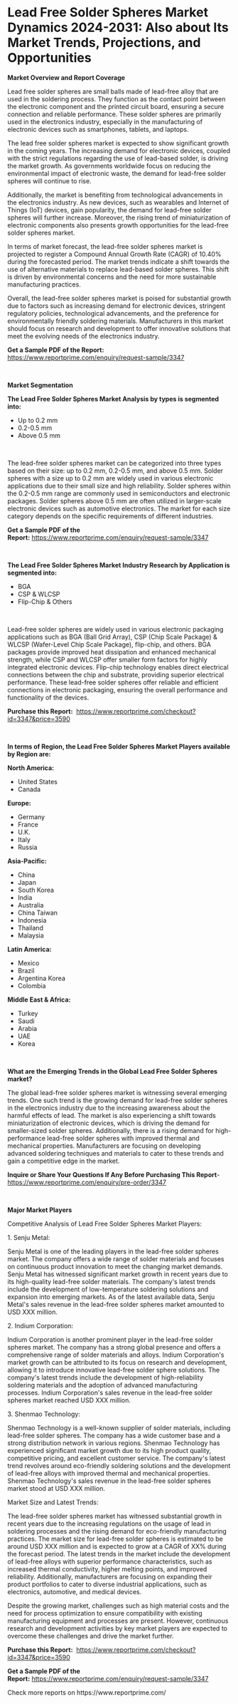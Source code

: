 <p><h1>Lead Free Solder Spheres Market Dynamics 2024-2031: Also about Its Market Trends, Projections, and Opportunities</h1></p><p><strong>Market Overview and Report Coverage</strong></p>
<p><p>Lead free solder spheres are small balls made of lead-free alloy that are used in the soldering process. They function as the contact point between the electronic component and the printed circuit board, ensuring a secure connection and reliable performance. These solder spheres are primarily used in the electronics industry, especially in the manufacturing of electronic devices such as smartphones, tablets, and laptops.</p><p>The lead free solder spheres market is expected to show significant growth in the coming years. The increasing demand for electronic devices, coupled with the strict regulations regarding the use of lead-based solder, is driving the market growth. As governments worldwide focus on reducing the environmental impact of electronic waste, the demand for lead-free solder spheres will continue to rise.</p><p>Additionally, the market is benefiting from technological advancements in the electronics industry. As new devices, such as wearables and Internet of Things (IoT) devices, gain popularity, the demand for lead-free solder spheres will further increase. Moreover, the rising trend of miniaturization of electronic components also presents growth opportunities for the lead-free solder spheres market.</p><p>In terms of market forecast, the lead-free solder spheres market is projected to register a Compound Annual Growth Rate (CAGR) of 10.40% during the forecasted period. The market trends indicate a shift towards the use of alternative materials to replace lead-based solder spheres. This shift is driven by environmental concerns and the need for more sustainable manufacturing practices.</p><p>Overall, the lead-free solder spheres market is poised for substantial growth due to factors such as increasing demand for electronic devices, stringent regulatory policies, technological advancements, and the preference for environmentally friendly soldering materials. Manufacturers in this market should focus on research and development to offer innovative solutions that meet the evolving needs of the electronics industry.</p></p>
<p><strong>Get a Sample PDF of the Report:</strong> <a href="https://www.reportprime.com/enquiry/request-sample/3347">https://www.reportprime.com/enquiry/request-sample/3347</a></p>
<p>&nbsp;</p>
<p><strong>Market Segmentation</strong></p>
<p><strong>The Lead Free Solder Spheres Market Analysis by types is segmented into:</strong></p>
<p><ul><li>Up to 0.2 mm</li><li>0.2-0.5 mm</li><li>Above 0.5 mm</li></ul></p>
<p>&nbsp;</p>
<p><p>The lead-free solder spheres market can be categorized into three types based on their size: up to 0.2 mm, 0.2-0.5 mm, and above 0.5 mm. Solder spheres with a size up to 0.2 mm are widely used in various electronic applications due to their small size and high reliability. Solder spheres within the 0.2-0.5 mm range are commonly used in semiconductors and electronic packages. Solder spheres above 0.5 mm are often utilized in larger-scale electronic devices such as automotive electronics. The market for each size category depends on the specific requirements of different industries.</p></p>
<p><strong>Get a Sample PDF of the Report:</strong>&nbsp;<a href="https://www.reportprime.com/enquiry/request-sample/3347">https://www.reportprime.com/enquiry/request-sample/3347</a></p>
<p>&nbsp;</p>
<p><strong>The Lead Free Solder Spheres Market Industry Research by Application is segmented into:</strong></p>
<p><ul><li>BGA</li><li>CSP & WLCSP</li><li>Flip-Chip & Others</li></ul></p>
<p>&nbsp;</p>
<p><p>Lead-free solder spheres are widely used in various electronic packaging applications such as BGA (Ball Grid Array), CSP (Chip Scale Package) & WLCSP (Wafer-Level Chip Scale Package), flip-chip, and others. BGA packages provide improved heat dissipation and enhanced mechanical strength, while CSP and WLCSP offer smaller form factors for highly integrated electronic devices. Flip-chip technology enables direct electrical connections between the chip and substrate, providing superior electrical performance. These lead-free solder spheres offer reliable and efficient connections in electronic packaging, ensuring the overall performance and functionality of the devices.</p></p>
<p><strong>Purchase this Report:</strong>&nbsp; <a href="https://www.reportprime.com/checkout?id=3347&price=3590">https://www.reportprime.com/checkout?id=3347&price=3590</a></p>
<p>&nbsp;</p>
<p><strong>In terms of Region, the Lead Free Solder Spheres Market Players available by Region are:</strong></p>
<p>
    <p> <strong> North America: </strong>
        <ul>
            <li>United States</li>
            <li>Canada</li>
        </ul>
        </p> 
    <p> <strong> Europe: </strong>
        <ul>
            <li>Germany</li>
            <li>France</li>
            <li>U.K.</li>
            <li>Italy</li>
            <li>Russia</li>
        </ul>
        </p> 
    <p> <strong> Asia-Pacific: </strong>
        <ul>
            <li>China</li>
            <li>Japan</li>
            <li>South Korea</li>
            <li>India</li>
            <li>Australia</li>
            <li>China Taiwan</li>
            <li>Indonesia</li>
            <li>Thailand</li>
            <li>Malaysia</li>
        </ul>
        </p> 
    <p> <strong> Latin America: </strong>
        <ul>
            <li>Mexico</li>
            <li>Brazil</li>
            <li>Argentina Korea</li>
            <li>Colombia</li>
        </ul>
        </p> 
    <p> <strong> Middle East & Africa: </strong>
        <ul>
            <li>Turkey</li>
            <li>Saudi</li>
            <li>Arabia</li>
            <li>UAE</li>
            <li>Korea</li>
        </ul>
    </p>
    </p>
<p>&nbsp;</p>
<p><strong>What are the Emerging Trends in the Global Lead Free Solder Spheres market?</strong></p>
<p><p>The global lead-free solder spheres market is witnessing several emerging trends. One such trend is the growing demand for lead-free solder spheres in the electronics industry due to the increasing awareness about the harmful effects of lead. The market is also experiencing a shift towards miniaturization of electronic devices, which is driving the demand for smaller-sized solder spheres. Additionally, there is a rising demand for high-performance lead-free solder spheres with improved thermal and mechanical properties. Manufacturers are focusing on developing advanced soldering techniques and materials to cater to these trends and gain a competitive edge in the market.</p></p>
<p><strong>Inquire or Share Your Questions If Any Before Purchasing This Report</strong>- <a href="https://www.reportprime.com/enquiry/pre-order/3347">https://www.reportprime.com/enquiry/pre-order/3347</a></p>
<p>&nbsp;</p>
<p><strong>Major Market Players</strong></p>
<p><p>Competitive Analysis of Lead Free Solder Spheres Market Players:</p><p>1. Senju Metal:</p><p>Senju Metal is one of the leading players in the lead-free solder spheres market. The company offers a wide range of solder materials and focuses on continuous product innovation to meet the changing market demands. Senju Metal has witnessed significant market growth in recent years due to its high-quality lead-free solder materials. The company's latest trends include the development of low-temperature soldering solutions and expansion into emerging markets. As of the latest available data, Senju Metal's sales revenue in the lead-free solder spheres market amounted to USD XXX million.</p><p>2. Indium Corporation:</p><p>Indium Corporation is another prominent player in the lead-free solder spheres market. The company has a strong global presence and offers a comprehensive range of solder materials and alloys. Indium Corporation's market growth can be attributed to its focus on research and development, allowing it to introduce innovative lead-free solder sphere solutions. The company's latest trends include the development of high-reliability soldering materials and the adoption of advanced manufacturing processes. Indium Corporation's sales revenue in the lead-free solder spheres market reached USD XXX million.</p><p>3. Shenmao Technology:</p><p>Shenmao Technology is a well-known supplier of solder materials, including lead-free solder spheres. The company has a wide customer base and a strong distribution network in various regions. Shenmao Technology has experienced significant market growth due to its high product quality, competitive pricing, and excellent customer service. The company's latest trend revolves around eco-friendly soldering solutions and the development of lead-free alloys with improved thermal and mechanical properties. Shenmao Technology's sales revenue in the lead-free solder spheres market stood at USD XXX million.</p><p>Market Size and Latest Trends:</p><p>The lead-free solder spheres market has witnessed substantial growth in recent years due to the increasing regulations on the usage of lead in soldering processes and the rising demand for eco-friendly manufacturing practices. The market size for lead-free solder spheres is estimated to be around USD XXX million and is expected to grow at a CAGR of XX% during the forecast period. The latest trends in the market include the development of lead-free alloys with superior performance characteristics, such as increased thermal conductivity, higher melting points, and improved reliability. Additionally, manufacturers are focusing on expanding their product portfolios to cater to diverse industrial applications, such as electronics, automotive, and medical devices.</p><p>Despite the growing market, challenges such as high material costs and the need for process optimization to ensure compatibility with existing manufacturing equipment and processes are present. However, continuous research and development activities by key market players are expected to overcome these challenges and drive the market further.</p></p>
<p><strong>Purchase this Report:</strong>&nbsp;&nbsp;<a href="https://www.reportprime.com/checkout?id=3347&price=3590">https://www.reportprime.com/checkout?id=3347&price=3590</a></p>
<p></p>
<p><strong>Get a Sample PDF of the Report:</strong>&nbsp;<a href="https://www.reportprime.com/enquiry/request-sample/3347">https://www.reportprime.com/enquiry/request-sample/3347</a></p>
<p>Check more reports on https://www.reportprime.com/</p>